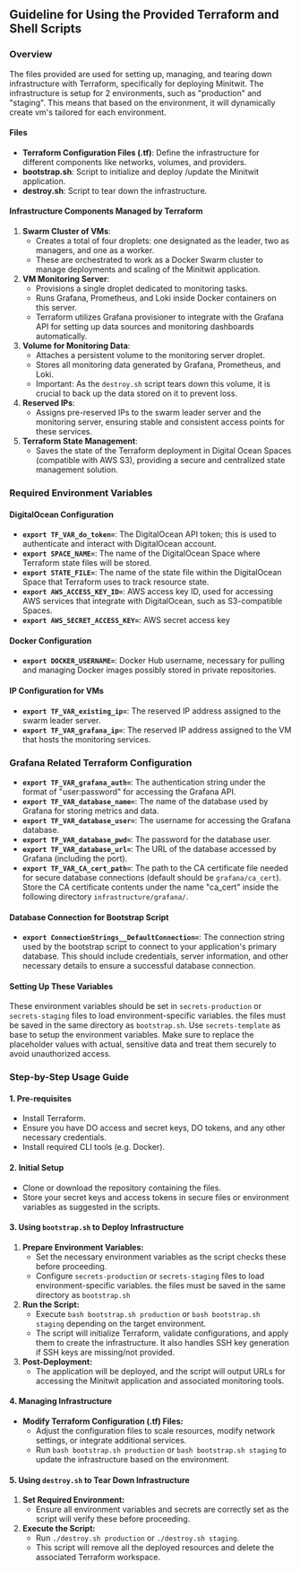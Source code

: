## Guideline for Using the Provided Terraform and Shell Scripts

### Overview
The files provided are used for setting up, managing, and tearing down infrastructure with Terraform, specifically for deploying Minitwit. The infrastructure is setup for 2 environments, such as "production" and "staging". This means that based on the environment, it will dynamically create vm's  tailored for each environment. 

#### Files
- **Terraform Configuration Files (.tf)**: Define the infrastructure for different components like networks, volumes, and providers.
- **bootstrap.sh**: Script to initialize and deploy /update the Minitwit application.
- **destroy.sh**: Script to tear down the infrastructure.

#### Infrastructure Components Managed by Terraform
1. **Swarm Cluster of VMs**:
    - Creates a total of four droplets: one designated as the leader, two as managers, and one as a worker.
    - These are orchestrated to work as a Docker Swarm cluster to manage deployments and scaling of the Minitwit application.
2. **VM Monitoring Server**:
    - Provisions a single droplet dedicated to monitoring tasks.
    - Runs Grafana, Prometheus, and Loki inside Docker containers on this server.
    - Terraform utilizes Grafana provisioner to integrate with the Grafana API for setting up data sources and monitoring dashboards automatically.
3. **Volume for Monitoring Data**:
    - Attaches a persistent volume to the monitoring server droplet.
    - Stores all monitoring data generated by Grafana, Prometheus, and Loki.
    - Important: As the `destroy.sh` script tears down this volume, it is crucial to back up the data stored on it to prevent loss.
4. **Reserved IPs**:
    - Assigns pre-reserved IPs to the swarm leader server and the monitoring server, ensuring stable and consistent access points for these services.
5. **Terraform State Management**:
    - Saves the state of the Terraform deployment in Digital Ocean Spaces (compatible with AWS S3), providing a secure and centralized state management solution.

### Required Environment Variables

#### DigitalOcean Configuration

- **`export TF_VAR_do_token=`**: The DigitalOcean API token; this is used to authenticate and interact with DigitalOcean account.
- **`export SPACE_NAME=`**: The name of the DigitalOcean Space where Terraform state files will be stored.
- **`export STATE_FILE=`**: The name of the state file within the DigitalOcean Space that Terraform uses to track resource state.
- **`export AWS_ACCESS_KEY_ID=`**: AWS access key ID, used for accessing AWS services that integrate with DigitalOcean, such as S3-compatible Spaces.
- **`export AWS_SECRET_ACCESS_KEY=`**:  AWS secret access key

#### Docker Configuration
- **`export DOCKER_USERNAME=`**:  Docker Hub username, necessary for pulling and managing Docker images possibly stored in private repositories.

#### IP Configuration for VMs
- **`export TF_VAR_existing_ip=`**: The reserved IP address assigned to the swarm leader server.
- **`export TF_VAR_grafana_ip=`**: The reserved IP address assigned to the VM that hosts the monitoring services.

### Grafana Related Terraform Configuration
- **`export TF_VAR_grafana_auth=`**: The authentication string under the format of "user:password" for accessing the Grafana API.
- **`export TF_VAR_database_name=`**: The name of the database used by Grafana for storing metrics and data.
- **`export TF_VAR_database_user=`**: The username for accessing the Grafana database.
- **`export TF_VAR_database_pwd=`**: The password for the database user.
- **`export TF_VAR_database_url=`**: The URL of the database accessed by Grafana (including the port).
- **`export TF_VAR_CA_cert_path=`**: The path to the CA certificate file needed for secure database connections (default should be `grafana/ca_cert`). Store the CA certificate contents under the name "ca_cert" inside the following directory `infrastructure/grafana/`. 

#### Database Connection for Bootstrap Script
- **`export ConnectionStrings__DefaultConnection=`**: The connection string used by the bootstrap script to connect to your application's primary database. This should include credentials, server information, and other necessary details to ensure a successful database connection.

#### Setting Up These Variables
These environment variables should be set in `secrets-production` or `secrets-staging` files to load environment-specific variables. the files must be saved in the same directory as `bootstrap.sh`. Use `secrets-template` as base to setup the environment variables. Make sure to replace the placeholder values with actual, sensitive data and treat them securely to avoid unauthorized access.

### Step-by-Step Usage Guide

#### 1. Pre-requisites
- Install Terraform.
- Ensure you have DO access and secret keys, DO tokens, and any other necessary credentials.
- Install required CLI tools (e.g. Docker).

#### 2. Initial Setup
- Clone or download the repository containing the files.
- Store your secret keys and access tokens in secure files or environment variables as suggested in the scripts.

#### 3. Using `bootstrap.sh` to Deploy Infrastructure
1. **Prepare Environment Variables:**
    - Set the necessary environment variables as the script checks these before proceeding.
    - Configure `secrets-production` or `secrets-staging` files to load environment-specific variables. the files must be saved in the same directory as `bootstrap.sh`
1. **Run the Script:**
    - Execute `bash bootstrap.sh production` or `bash bootstrap.sh staging` depending on the target environment.
    - The script will initialize Terraform, validate configurations, and apply them to create the infrastructure. It also handles SSH key generation if SSH keys are missing/not provided.
2. **Post-Deployment:**
    - The application will be deployed, and the script will output URLs for accessing the Minitwit application and associated monitoring tools.

#### 4. Managing Infrastructure
- **Modify Terraform Configuration (.tf) Files:**
    - Adjust the configuration files to scale resources, modify network settings, or integrate additional services.
    - Run `bash bootstrap.sh production`  or `bash bootstrap.sh staging` to update the infrastructure based on the environment.
    
#### 5. Using `destroy.sh` to Tear Down Infrastructure
1. **Set Required Environment:**
    - Ensure all environment variables and secrets are correctly set as the script will verify these before proceeding.
2. **Execute the Script:**
    - Run `./destroy.sh production` or `./destroy.sh staging`.
    - This script will remove all the deployed resources and delete the associated Terraform workspace.
